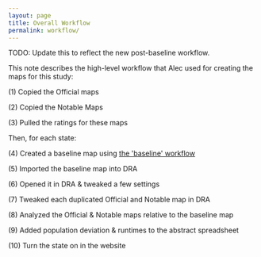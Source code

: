 ```yaml
---
layout: page
title: Overall Workflow
permalink: workflow/
---
```


TODO: Update this to reflect the new post-baseline workflow.

This note describes the high-level workflow that Alec used for creating the maps for this study:

(1) Copied the Official maps

(2) Copied the Notable Maps

(3) Pulled the ratings for these maps

Then, for each state:

(4) Created a baseline map using [the 'baseline' workflow](baseline_workflow.md) 

(5) Imported the baseline map into DRA

(6) Opened it in DRA & tweaked a few settings

(7) Tweaked each duplicated Official and Notable map in DRA

(8) Analyzed the Official & Notable maps relative to the baseline map

(9) Added population deviation & runtimes to the abstract spreadsheet
	
(10) Turn the state on in the website
